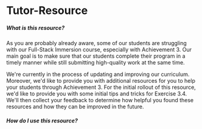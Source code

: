 # Tutor-Resource

##### What is this resource? 

As you are probably already aware, some of our students are struggling with our Full-Stack Immersion course, especially with Achievement 3. Our main goal is to make sure that our students complete their program in a timely manner while still submitting high-quality work at the same time.  

We're currently in the process of updating and improving our curriculum. Moreover, we'd like to provide you with additional resources for you to help your students through Achievement 3. For the initial rollout of this resource, we'd like to provide you with some initial tips and tricks for Exercise 3.4. We'll then collect your feedback to determine how helpful you found these resources and how they can be improved in the future. 

##### How do I use this resource?  





